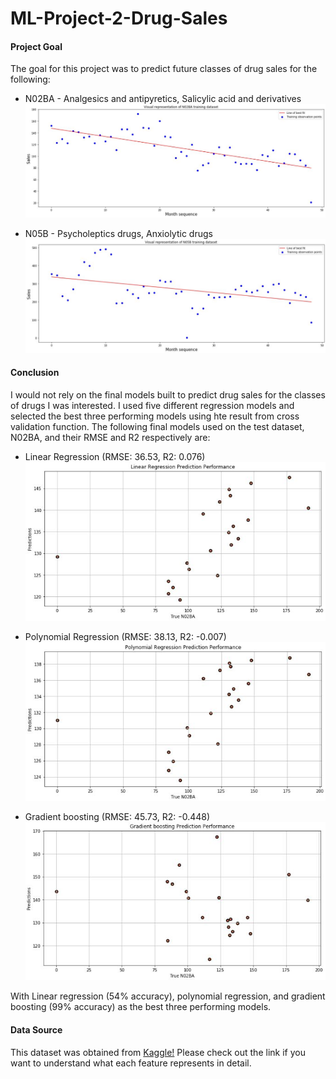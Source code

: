 # ML-Project-2-Drug-Sales


#### Project Goal

The goal for this project was to predict future classes of drug sales for the following:
* N02BA - Analgesics and antipyretics, Salicylic acid and derivatives
![](Pictures/BA.JPG)

* N05B - Psycholeptics drugs, Anxiolytic drugs
![](Pictures/B.JPG)

#### Conclusion

I would not rely on the final models built to predict drug sales for the classes of drugs I was interested. I used five different regression models and selected the best three performing models using hte result from cross validation function. The following final models used on the test dataset, N02BA, and their RMSE and R2 respectively are:

* Linear Regression (RMSE: 36.53, R2: 0.076)
![](Pictures/lr.JPG)

* Polynomial Regression (RMSE: 38.13, R2: -0.007)
![](Pictures/po.JPG)

* Gradient boosting (RMSE: 45.73, R2: -0.448)
![](Pictures/gb.JPG)

With Linear regression (54% accuracy), polynomial regression, and gradient boosting (99% accuracy) as the best three performing models.


#### Data Source

This dataset was obtained from [Kaggle!](https://www.kaggle.com/milanzdravkovic/pharma-sales-data?select=salesdaily.csv) Please check out the link if you want to understand what each feature represents in detail.  
 

